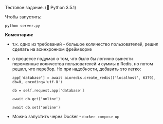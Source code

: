 Тестовое задание. (:snake: Python 3.5.1)

Чтобы запустить:

`python server.py`

**Коментарии:**

- т.к. одно из требований - большое количество пользователей, решил сделать на асинхронном фреймворке
- в процессе подумал о том, что было бы логично вынести переменные количества пользователей и суммы в Redis,
но потом решил, что перебор. Но при надобности, добавить это легко: 

    `app['database'] = await aioredis.create_redis(('localhost', 6379), db=0, encoding='utf-8')`
    
    `db = self.request.app['database']`
    
    `await db.get('online')`
    
    `await db.set('online')`
    
- Можно запустить через Docker - `docker-compose up`




